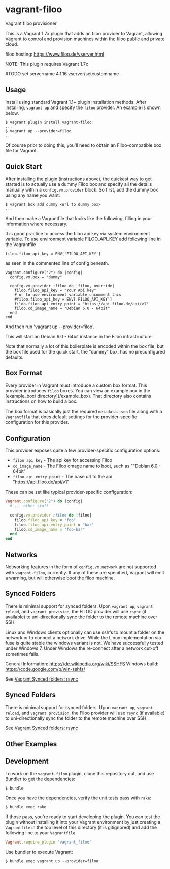 # vagrant-filoo
Vagrant filoo provisioner

This is a Vagrant 1.7x plugin that adds an filoo provider to Vagrant, allowing Vagrant to control and provision machines within the filoo public and private cloud.

filoo hosting: https://www.filoo.de/vserver.html

NOTE: This plugin requires Vagrant 1.7x

#TODO
set servername 4.1.16 vserver/setcustomname


## Usage

Install using standard Vagrant 1.1+ plugin installation methods. After
installing, `vagrant up` and specify the `filoo` provider. An example is
shown below.

```
$ vagrant plugin install vagrant-filoo
...
$ vagrant up --provider=filoo
...
```

Of course prior to doing this, you'll need to obtain an Filoo-compatible
box file for Vagrant.

## Quick Start

After installing the plugin (instructions above), the quickest way to get
started is to actually use a dummy Filoo box and specify all the details
manually within a `config.vm.provider` block. So first, add the dummy
box using any name you want:

```
$ vagrant box add dummy <url to dummy box>
...
```

And then make a Vagrantfile that looks like the following, filling in
your information where necessary. 

It is good practice to access the filoo api key via system environment variable. To use environment variable FILOO_API_KEY add following line in the Vagrantfile 
```
filoo.filoo_api_key = ENV['FILOO_API_KEY']
```

as seen in the commented line of config beneath.

```
Vagrant.configure("2") do |config|
  config.vm.box = "dummy"

  config.vm.provider :filoo do |filoo, override|
    filoo.filoo_api_key = "Your Api key"
    # or to use environment variable uncomment this
    #filoo.filoo_api_key = ENV['FILOO_API_KEY']
    filoo.filoo_api_entry_point = "https://api.filoo.de/api/v1"
    filoo.cd_image_name = "Debian 6.0 - 64bit"
  end
end
```

And then run 'vagrant up --provider=filoo'.

This will start an Debian 6.0 - 64bit instance in the Filoo infrastructure

Note that normally a lot of this boilerplate is encoded within the box
file, but the box file used for the quick start, the "dummy" box, has
no preconfigured defaults.


## Box Format

Every provider in Vagrant must introduce a custom box format. This
provider introduces `filoo` boxes. You can view an example box in
the [example_box/ directory](<path to repository>/example_box).
That directory also contains instructions on how to build a box.

The box format is basically just the required `metadata.json` file
along with a `Vagrantfile` that does default settings for the
provider-specific configuration for this provider.

## Configuration

This provider exposes quite a few provider-specific configuration options:

* `filoo_api_key` - The api key for accessing Filoo
* `cd_image_name` - The Filoo omage name to boot, such as ""Debian 6.0 - 64bit"
* `filoo_api_entry_point` - The base url to the api "https://api.filoo.de/api/v1"

These can be set like typical provider-specific configuration:

```ruby
Vagrant.configure("2") do |config|
  # ... other stuff

  config.vm.provider :filoo do |filoo|
    filoo.filoo_api_key = "foo"
    filoo.filoo_api_entry_point = "bar"
    filoo.cd_image_name = "foo-bar"
  end
end
```

## Networks

Networking features in the form of `config.vm.network` are not
supported with `vagrant-filoo`, currently. If any of these are
specified, Vagrant will emit a warning, but will otherwise boot
the filoo machine.

## Synced Folders

There is minimal support for synced folders. Upon `vagrant up`,
`vagrant reload`, and `vagrant provision`, the FILOO provider will use
`rsync` (if available) to uni-directionally sync the folder to
the remote machine over SSH.

Linux and Windows clients optionally can use sshfs to mount a folder on the network or to connect a network drive. While the Linux implementation via fuse is quite stable the windows variant is not. We have successfully  tested under Windows 7. Under Windows the re-connect after a network cut-off sometimes fails.

General Information: https://de.wikipedia.org/wiki/SSHFS
Windows build: https://code.google.com/p/win-sshfs/


See [Vagrant Synced folders: rsync](https://docs.vagrantup.com/v2/synced-folders/rsync.html)

## Synced Folders

There is minimal support for synced folders. Upon `vagrant up`,
`vagrant reload`, and `vagrant provision`, the Filoo provider will use
`rsync` (if available) to uni-directionally sync the folder to
the remote machine over SSH.

See [Vagrant Synced folders: rsync](https://docs.vagrantup.com/v2/synced-folders/rsync.html)


## Other Examples



## Development

To work on the `vagrant-filoo` plugin, clone this repository out, and use
[Bundler](http://gembundler.com) to get the dependencies:

```
$ bundle
```

Once you have the dependencies, verify the unit tests pass with `rake`:

```
$ bundle exec rake
```

If those pass, you're ready to start developing the plugin. You can test
the plugin without installing it into your Vagrant environment by just
creating a `Vagrantfile` in the top level of this directory (it is gitignored)
and add the following line to your `Vagrantfile` 
```ruby
Vagrant.require_plugin "vagrant_filoo"
```
Use bundler to execute Vagrant:
```
$ bundle exec vagrant up --provider=filoo
```